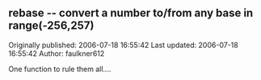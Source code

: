 ## rebase -- convert a number to/from any base in range(-256,257)

Originally published: 2006-07-18 16:55:42
Last updated: 2006-07-18 16:55:42
Author: faulkner612 

One function to rule them all....